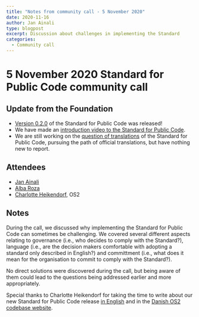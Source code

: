 ```yaml
---
title: "Notes from community call - 5 November 2020"
date: 2020-11-16
author: Jan Ainali
type: blogpost
excerpt: Discussion about challenges in implementing the Standard
categories:
  - Community call
---
```


# 5 November 2020 Standard for Public Code community call

## Update from the Foundation

* [Version 0.2.0](https://github.com/publiccodenet/standard/releases/tag/0.2.0) of the Standard for Public Code was released!
* We have made an [introduction video to the Standard for Public Code](https://www.youtube.com/watch?v=QWt6vB-cipE).
* We are still working on the [question of translations](https://github.com/publiccodenet/standard/issues/336) of the Standard for Public Code, pursuing the path of official translations, but have nothing new to report.

## Attendees

* [Jan Ainali](https://publiccode.net/team/jan-ainali.html)
* [Alba Roza](https://publiccode.net/team/alba-roza.html)
* [Charlotte Heikendorf](https://os2.eu/bruger/charlotte-heikendorf), OS2

## Notes

During the call, we discussed why implementing the Standard for Public Code can sometimes be challenging. We covered several different aspects relating to governance (i.e., who decides to comply with the Standard?), language (i.e., are the decision makers comfortable with adopting a standard only described in English?) and committment (i.e., what does it mean for the organisation to commit to comply with the Standard?).

No direct solutions were discovered during the call, but being aware of them could lead to the questions being addressed earlier and more appropriately.

Special thanks to Charlotte Heikendorf for taking the time to write about our new Standard for Public Code release [in English](https://joinup.ec.europa.eu/collection/open-source-observatory-osor/news/new-release-standard-public-code) and in the [Danish OS2 codebase website](https://os2.eu/blog/ny-release-af-standard-public-code).

